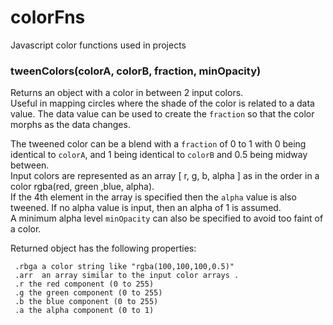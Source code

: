 # colorFns
Javascript color functions used in projects


### tweenColors(colorA, colorB, fraction, minOpacity)
Returns an object with a color in between 2 input colors.  
Useful in mapping circles where the shade of the color is related to a data value.  The data value can be used to create the `fraction` so that the color morphs as the data changes.

The tweened color can be a blend with a `fraction` of 0 to 1
with 0 being identical to `colorA`, and 1 being identical to `colorB`
and 0.5 being midway between.  
Input colors are represented as an array [ r, g, b, alpha ] as in the order in a color rgba(red, green ,blue, alpha).  
If the 4th element in the array is specified then the `alpha` value is also tweened.  If no alpha value is input, then an alpha of 1 is assumed.  
A minimum alpha level `minOpacity` can also be specified to avoid too faint of a color.

Returned object has the following properties:   

     .rbga a color string like "rgba(100,100,100,0.5)"   
     .arr  an array similar to the input color arrays . 
     .r the red component (0 to 255)   
     .g the green component (0 to 255)   
     .b the blue component (0 to 255)  
     .a the alpha component (0 to 1)
